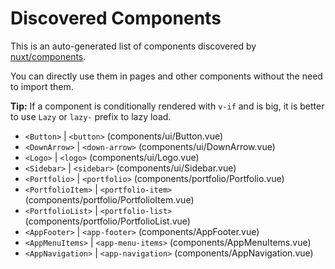 # Discovered Components

This is an auto-generated list of components discovered by [nuxt/components](https://github.com/nuxt/components).

You can directly use them in pages and other components without the need to import them.

**Tip:** If a component is conditionally rendered with `v-if` and is big, it is better to use `Lazy` or `lazy-` prefix to lazy load.

- `<Button>` | `<button>` (components/ui/Button.vue)
- `<DownArrow>` | `<down-arrow>` (components/ui/DownArrow.vue)
- `<Logo>` | `<logo>` (components/ui/Logo.vue)
- `<Sidebar>` | `<sidebar>` (components/ui/Sidebar.vue)
- `<Portfolio>` | `<portfolio>` (components/portfolio/Portfolio.vue)
- `<PortfolioItem>` | `<portfolio-item>` (components/portfolio/PortfolioItem.vue)
- `<PortfolioList>` | `<portfolio-list>` (components/portfolio/PortfolioList.vue)
- `<AppFooter>` | `<app-footer>` (components/AppFooter.vue)
- `<AppMenuItems>` | `<app-menu-items>` (components/AppMenuItems.vue)
- `<AppNavigation>` | `<app-navigation>` (components/AppNavigation.vue)
